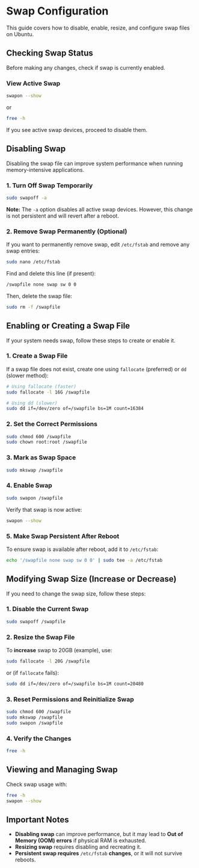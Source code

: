# Swap Configuration

This guide covers how to disable, enable, resize, and configure swap files on Ubuntu.

## Checking Swap Status
Before making any changes, check if swap is currently enabled.
### View Active Swap
```bash
swapon --show
```
or
```bash
free -h
```
If you see active swap devices, proceed to disable them.
## Disabling Swap
Disabling the swap file can improve system performance when running memory-intensive applications.

### 1. Turn Off Swap Temporarily
```bash
sudo swapoff -a
```
**Note:** The `-a` option disables all active swap devices. However, this change is not persistent and will revert after a reboot.
### 2. Remove Swap Permanently (Optional)
If you want to permanently remove swap, edit `/etc/fstab` and remove any swap entries:
```bash
sudo nano /etc/fstab
```
Find and delete this line (if present):
```bash
/swapfile none swap sw 0 0
```
Then, delete the swap file:
```bash
sudo rm -f /swapfile
```
## Enabling or Creating a Swap File
If your system needs swap, follow these steps to create or enable it.
### 1. Create a Swap File
If a swap file does not exist, create one using `fallocate` (preferred) or `dd` (slower method):
```bash
# Using fallocate (faster)
sudo fallocate -l 16G /swapfile

# Using dd (slower)
sudo dd if=/dev/zero of=/swapfile bs=1M count=16384
```
### 2. Set the Correct Permissions
```bash
sudo chmod 600 /swapfile
sudo chown root:root /swapfile
```
### 3. Mark as Swap Space
```bash
sudo mkswap /swapfile
```
### 4. Enable Swap
```bash
sudo swapon /swapfile
```
Verify that swap is now active:
```bash
swapon --show
```
### 5. Make Swap Persistent After Reboot
To ensure swap is available after reboot, add it to `/etc/fstab`:
```bash
echo '/swapfile none swap sw 0 0' | sudo tee -a /etc/fstab
```
## Modifying Swap Size (Increase or Decrease)
If you need to change the swap size, follow these steps:
### 1. Disable the Current Swap
```bash
sudo swapoff /swapfile
```
### 2. Resize the Swap File
To **increase** swap to 20GB (example), use:
```bash
sudo fallocate -l 20G /swapfile
```
or (if `fallocate` fails):
```bash
sudo dd if=/dev/zero of=/swapfile bs=1M count=20480
```
### 3. Reset Permissions and Reinitialize Swap
```bash
sudo chmod 600 /swapfile
sudo mkswap /swapfile
sudo swapon /swapfile
```
### 4. Verify the Changes
```bash
free -h
```
## Viewing and Managing Swap
Check swap usage with:
```bash
free -h
swapon --show
```
## Important Notes
* **Disabling swap** can improve performance, but it may lead to **Out of Memory (OOM) errors** if physical RAM is exhausted.
* **Resizing swap** requires disabling and recreating it.
* **Persistent swap requires** `/etc/fstab` **changes**, or it will not survive reboots.